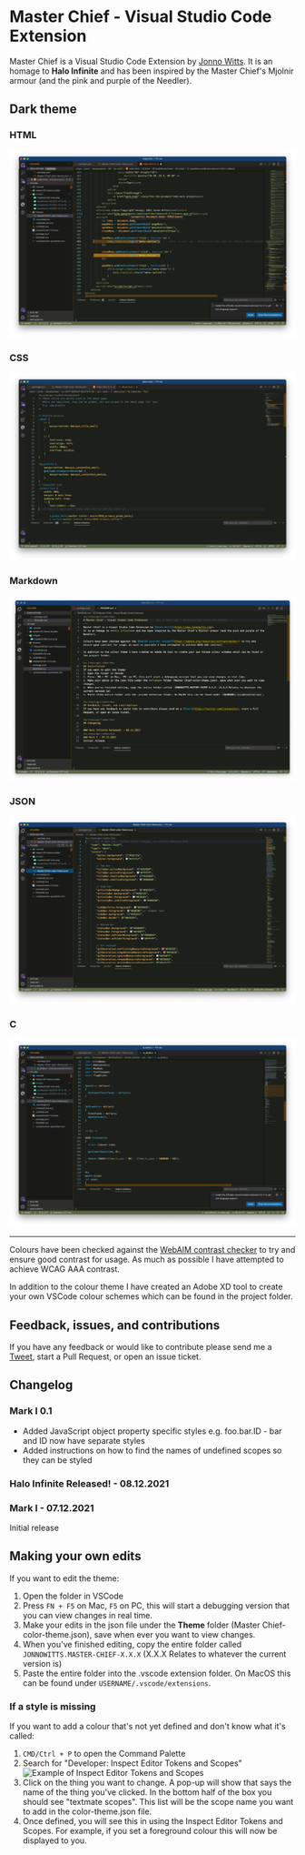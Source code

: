 # Master Chief - Visual Studio Code Extension
Master Chief is a Visual Studio Code Extension by [Jonno Witts](https://www.jonnowitts.com).
It is an homage to **Halo Infinite** and has been inspired by the Master Chief's Mjolnir armour (and the pink and purple of the Needler).

## Dark theme
### HTML
![HTML preview](images/preview-html.png)
### CSS
![CSS preview](images/preview-css.png)
### Markdown
![Markdown preview](images/preview-markdown.png)
### JSON
![JSON preview](images/preview-json.png)
### C
![C preview](images/preview-c.png)

---
Colours have been checked against the [WebAIM contrast checker](https://webaim.org/resources/contrastchecker/) to try and ensure good contrast for usage. As much as possible I have attempted to achieve WCAG AAA contrast.

In addition to the colour theme I have created an Adobe XD tool to create your own VSCode colour schemes which can be found in the project folder.

## Feedback, issues, and contributions
If you have any feedback or would like to contribute please send me a [Tweet](https://twitter.com/jonnowitts), start a Pull Request, or open an issue ticket.

## Changelog
### Mark I 0.1
- Added JavaScript object property specific styles e.g. foo.bar.ID - bar and ID now have separate styles
- Added instructions on how to find the names of undefined scopes so they can be styled

### Halo Infinite Released! - 08.12.2021
### Mark I - 07.12.2021
Initial release

## Making your own edits
If you want to edit the theme:
1. Open the folder in VSCode
2. Press `FN + F5` on Mac, `F5` on PC, this will start a debugging version that you can view changes in real time.
3. Make your edits in the json file under the **Theme** folder (Master Chief-color-theme.json), save when ever you want to view changes.
4. When you've finished editing, copy the entire folder called `JONNOWITTS.MASTER-CHIEF-X.X.X` (X.X.X Relates to whatever the current version is)
5. Paste the entire folder into the .vscode extension folder. On MacOS this can be found under `USERNAME/.vscode/extensions`.

### If a style is missing
If you want to add a colour that's not yet defined and don't know what it's called:
1. `CMD/Ctrl + P` to open the Command Palette
2. Search for "Developer: Inspect Editor Tokens and Scopes"
![Example of Inspect Editor Tokens and Scopes](images/inspect-editor-tokens-and-scopes.png)
3. Click on the thing you want to change. A pop-up will show that says the name of the thing you've clicked. In the bottom half of the box you should see "textmate scopes". This list will be the scope name you want to add in the color-theme.json file.
4. Once defined, you will see this in using the Inspect Editor Tokens and Scopes. For example, if you set a foreground colour this will now be displayed to you. 
